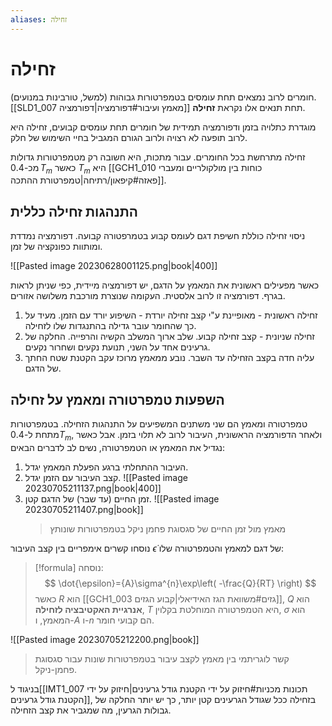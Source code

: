 ```yaml
---
aliases: זחילה
---
```


# זחילה

חומרים לרוב נמצאים תחת עומסים בטמפרטורות גבוהות (למשל, טורבינות במנועים). [[SLD1_007 מאמץ ועיבור#דפורמציה|דפורמציה]] תחת תנאים אלו נקראת **זחילה**.

מוגדרת כתלויה בזמן ודפורמציה תמידית של חומרים תחת עומסים קבועים, זחילה היא לרוב תופעה לא רצויה ולרוב הגורם המגביל בחיי השימוש של חלק.

זחילה מתרחשת בכל החומרים. עבור מתכות, היא חשובה רק מטמפרטורות גדולות מכ-$0.4\,T_{m}$ כאשר $T_{m}$ היא [[GCH1_010 כוחות בין מולקולריים ומעברי פאזה#קיפאון/רתיחה|טמפרטורת ההתכה]].

## התנהגות זחילה כללית
ניסוי זחילה כוללת חשיפת דגם לעומס קבוע בטמרפטורה קבועה. דפורמציה נמדדת ומותוות כפונקציה של זמן.

![[Pasted image 20230628001125.png|book|400]]

כאשר מפעילים ראשונית את המאמץ על הדגם, יש דפורמציה מיידית, כפי שניתן לראות בגרף. דפורמציה זו לרוב אלסטית. העקומה שנוצרת מורכבת משלושה אזורים.

1. זחילה ראשונית - מאופיינת ע"י קצב זחילה יורדת - השיפוע יורד עם הזמן. מעיד על כך שהחומר עובר גדילה בהתנגדות שלו לזחילה.
2. זחילה שניונית - קצב זחילה קבוע. שלב ארוך המשלב הקשיה והרפייה. החלקה של גרעינים אחד על השני, תנועת נקעים ושחרור נקעים.
3. עליה חדה בקצב הזחילה עד השבר. נובע ממאמץ מרוכז עקב הקטנת שטח החתך של הדגם.

## השפעות טמפרטורה ומאמץ על זחילה

טמפרטורה ומאמץ הם שני משתנים המשפיעים על התנהגות הזחילה.
בטמפרטורות מתחת ל-$0.4T_{m}$, ולאחר הדפורמציה הראשונית, העיבור לרוב לא תלוי בזמן. אבל כאשר נגדיל את המאמץ או הטמפרטורה, נשים לב לדברים הבאים:
1. העיבור ההתחלתי ברגע הפעלת המאמץ יגדל.
2. קצב העיבור עם הזמן יגדל.
	![[Pasted image 20230705211137.png|book|400]]
3. זמן החיים (עד שבר) של הדגם קטן.
	![[Pasted image 20230705211407.png|book]]
	> מאמץ מול זמן החיים של סגסוגת פחמן ניקל בטמפרטורות שונותץ

נוסחו קשרים אימפריים בין קצב העיבור $\dot{\epsilon}$ של דגם למאמץ והטמפרטורה שלו:

>[!formula] נוסחה: 
 >$$
> \dot{\epsilon}={A}\sigma^{n}\exp\left( -\frac{Q}{RT} \right)
> $$
 >כאשר $R$ הוא [[GCH1_003 גזים#משוואת הגז האידיאלי|קבוע הגזים]], $Q$ הוא **אנרגיית האקטיבציה לזחילה**, $T$ היא הטמפרטורה המוחלטת בקלוין, $\sigma$ הוא המאמץ, ו-$A$ ו-$n$ הם קבועי חומר.
 
 ![[Pasted image 20230705212200.png|book]]
 > קשר לוגריתמי בין מאמץ לקצב עיבור בטמפרטורות שונות עבור סגסוגת פחמן-ניקל.
 
בניגוד ל[[IMT1_007 תכונות מכניות#חיזוק על ידי הקטנת גודל גרעינים|חיזוק על ידי הקטנת גודל גרעינים]], בזחילה ככל שגודל הגרעינים קטן יותר, כך יש יותר החלקה של גבולות הגרעין, מה שמגביר את קצב הזחילה.